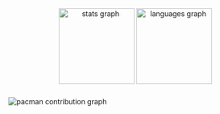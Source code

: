 <div align="center">
  <img src="https://github-readme-stats.vercel.app/api?username=izabellyrubiac&hide_title=false&hide_rank=false&show_icons=true&include_all_commits=true&count_private=true&disable_animations=false&theme=radical&locale=en&hide_border=false&order=1" height="150" alt="stats graph"  />
  <img src="https://github-readme-stats.vercel.app/api/top-langs?username=izabellyrubiac&locale=en&hide_title=false&layout=compact&card_width=320&langs_count=5&theme=radical&hide_border=false&order=2" height="150" alt="languages graph"  />
</div>

###

<picture>
  <source media="(prefers-color-scheme: dark)" srcset="https://raw.githubusercontent.com/izabellyrubiac/izabellyrubiac/output/pacman-contribution-graph-dark.svg">
  <source media="(prefers-color-scheme: light)" srcset="https://raw.githubusercontent.com/izabellyrubiac/izabellyrubiac/output/pacman-contribution-graph.svg">
  <img alt="pacman contribution graph" src="https://raw.githubusercontent.com/izabellyrubiac/izabellyrubiac/output/pacman-contribution-graph.svg">
</picture>

###
